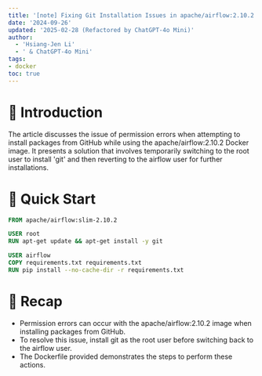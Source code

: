 ```yaml
---
title: '[note] Fixing Git Installation Issues in apache/airflow:2.10.2 Docker Image'
date: '2024-09-26'
updated: '2025-02-28 (Refactored by ChatGPT-4o Mini)'
author:
  - 'Hsiang-Jen Li'
  - ' & ChatGPT-4o Mini'
tags:
- docker
toc: true
---
```


# 📌 Introduction
The article discusses the issue of permission errors when attempting to install packages from GitHub while using the apache/airflow:2.10.2 Docker image. It presents a solution that involves temporarily switching to the root user to install 'git' and then reverting to the airflow user for further installations.
<!-- more -->

# 🚀 Quick Start
```dockerfile
FROM apache/airflow:slim-2.10.2

USER root
RUN apt-get update && apt-get install -y git

USER airflow
COPY requirements.txt requirements.txt
RUN pip install --no-cache-dir -r requirements.txt
```

# 🔁 Recap
- Permission errors can occur with the apache/airflow:2.10.2 image when installing packages from GitHub.
- To resolve this issue, install git as the root user before switching back to the airflow user.
- The Dockerfile provided demonstrates the steps to perform these actions.